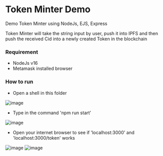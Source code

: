 # Token Minter Demo
Demo Token Minter using NodeJs, EJS, Express

Token Minter will take the string input by user, push it into IPFS and then push the received Cid into a newly created Token in the blockchain

### Requirement
- NodeJs v16
- Metamask installed browser

### How to run
- Open a shell in this folder

![image](https://user-images.githubusercontent.com/91465533/167862975-37135e14-4fdb-4960-9e56-1bee2c9c242a.png)
- Type in the command 'npm run start'

![image](https://user-images.githubusercontent.com/91465533/167863173-58abd2a7-e613-4119-9ee3-55b8fb331952.png)
- Open your internet browser to see if 'localhost:3000' and 'localhost:3000/token' works

![image](https://user-images.githubusercontent.com/91465533/167863262-021a17ba-b969-4d61-a9d6-be128915f504.png)
![image](https://user-images.githubusercontent.com/91465533/167863336-4dc5cf52-c95a-40fd-b5b4-cbb15ba76b4a.png)
